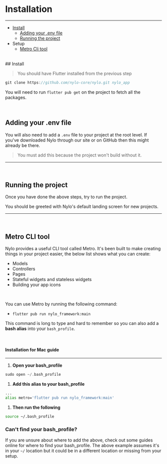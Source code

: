 # Installation

---

<a name="section-1"></a>
- [Install](#install "Install")
  - [Adding your .env file](#adding-your-env-file "Adding your env file")
  - [Running the project](#running-the-project "Running the project")
- Setup
  - [Metro Cli tool](#setup-metro-alias "Setup Metro Cli tool alias")

<div id="install"></div>
<br>
## Install

> You should have Flutter installed from the previous step

``` dart
git clone https://github.com/nylo-core/nylo.git nylo_app
```

You will need to run `flutter pub get` on the project to fetch all the packages.

<div id="adding-your-env-file"></div>
<br>

## Adding your .env file

You will also need to add a `.env` file to your project at the root level. If you've downloaded Nylo through our site or on GitHub then this might already be there.

> You must add this because the project won't build without it.

---

<div id="running-the-project"></div>
<br>

## Running the project

Once you have done the above steps, try to run the project. 

You should be greeted with Nylo's default landing screen for new projects.

---

<div id="setup-metro-alias"></div>
<br>

## Metro CLI tool

Nylo provides a useful CLI tool called Metro. It's been built to make creating things in your project easier, the below list shows what you can create:
- Models
- Controllers
- Pages
- Stateful widgets and stateless widgets
- Building your app icons

<br>

You can use Metro by running the following command:

  - `flutter pub run nylo_framework:main`

This command is long to type and hard to remember so you can also add a **bash alias** into your `bash_profile`.

<br>

#### Installation for Mac guide

---

1. **Open your bash\_profile**
``` dart
sudo open ~/.bash_profile
```

1. **Add this alias to your bash\_profile**
``` bash
...
alias metro='flutter pub run nylo_framework:main'
```

1. **Then run the following**
``` bash
source ~/.bash_profile
```

### Can't find your bash\_profile?

If you are unsure about where to add the above, check out some guides online for where to find your bash\_profile. 
The above example assumes it's in your `~/` location but it could be in a different location or missing from your setup.


